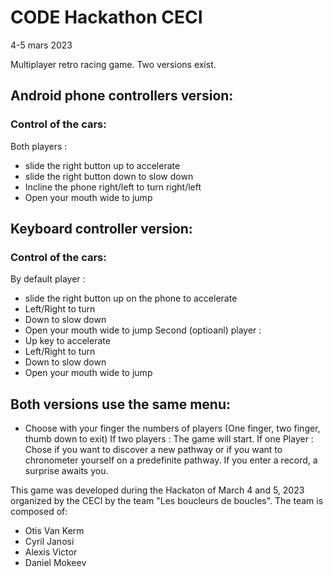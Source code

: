 # CODE Hackathon CECI #

4-5 mars 2023

Multiplayer retro racing game. Two versions exist. 

## Android phone controllers version: 
### Control of the cars: 
Both players :
 - slide the right button up to accelerate 
 - slide the right button down to slow down
 - Incline the phone right/left to turn right/left
 - Open your mouth wide to jump

## Keyboard controller version:
### Control of the cars: 
By default player :
 - slide the right button up on the phone to accelerate
 - Left/Right to turn 
 - Down to slow down 
 - Open your mouth wide to jump
Second (optioanl) player :
 - Up key to accelerate
 - Left/Right to turn 
 - Down to slow down 
 - Open your mouth wide to jump

## Both versions use the same menu:
- Choose with your finger the numbers of players (One finger, two finger, thumb down to exit) 
If two players :
    The game will start. 
If one Player : 
    Chose if you want to discover a new pathway or if you want to chronometer yourself on a predefinite pathway. If you enter a record, a surprise awaits you.


This game was developed during the Hackaton of March 4 and 5, 2023 organized by the CECI by the team "Les boucleurs de boucles". 
The team is composed of:
- Otis Van Kerm
- Cyril Janosi
- Alexis Victor
- Daniel Mokeev